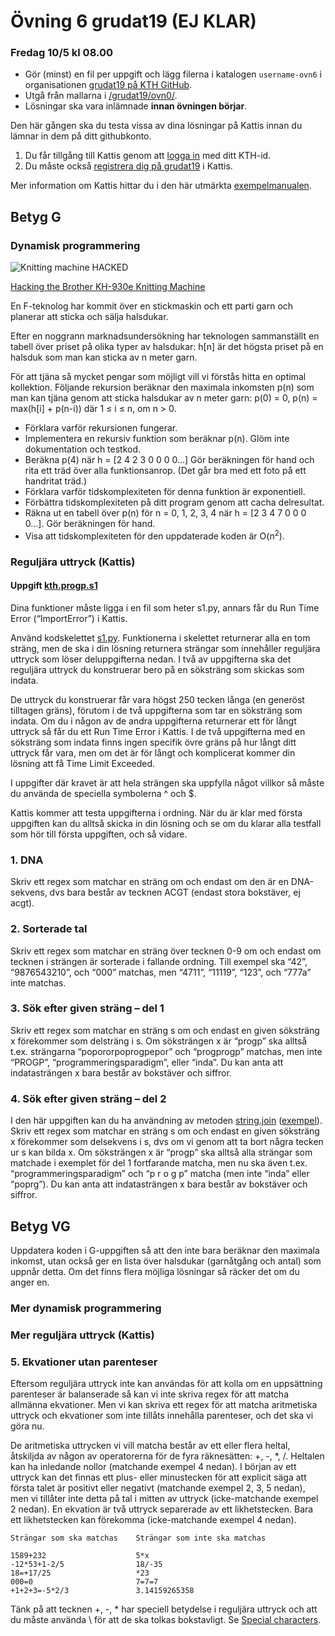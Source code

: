 # Övning 6 grudat19 (EJ KLAR)
### Fredag 10/5 kl 08.00

- Gör (minst) en fil per uppgift och lägg filerna i katalogen <code>username-ovn6</code> i organisationen [grudat19 på KTH GitHub](https://gits-15.sys.kth.se/grudat19).
- Utgå från mallarna i [/grudat19/ovn0/](https://github.com/yourbasic/grudat19/tree/master/ovn0).
- Lösningar ska vara inlämnade **innan övningen börjar**.

Den här gången ska du testa vissa av dina lösningar på Kattis
innan du lämnar in dem på ditt githubkonto.

1. Du får tillgång till Kattis genom att [logga in](https://kth.kattis.com/login) med ditt KTH-id.
2. Du måste också [registrera dig på grudat19](https://kth.kattis.com/courses/DD1327/grudat19/register) i Kattis.

Mer information om Kattis hittar du i den här utmärkta [exempelmanualen](https://kth.kattis.com/help).

## Betyg G

### Dynamisk programmering

<!-- CC BY-SA 2.0: https://www.flickr.com/photos/bekathwia/5148701602 -->
![Knitting machine HACKED](https://github.com/yourbasic/grudat19/blob/master/knitting-machine-hacked.jpg)

[Hacking the Brother KH-930e Knitting Machine](https://www.youtube.com/watch?v=GhnTSWMMtdU)

En F-teknolog har kommit över en stickmaskin och ett parti garn och planerar att sticka och sälja halsdukar.

Efter en noggrann marknadsundersökning har teknologen sammanställt en tabell över priset på olika typer av halsdukar:
h[n] är det högsta priset på en halsduk som man kan sticka av n meter garn.

För att tjäna så mycket pengar som möjligt vill vi förstås hitta en optimal kollektion.
Följande rekursion beräknar den maximala inkomsten p(n) som man kan tjäna genom att sticka halsdukar av n meter garn:
p(0) = 0, p(n) = max(h[i] + p(n-i)) där 1 &le; i &le; n, om n > 0.

- Förklara varför rekursionen fungerar.
- Implementera en rekursiv funktion som beräknar p(n). Glöm inte dokumentation och testkod.
- Beräkna p(4) när h = [2 4 2 3 0 0 0 0&hellip;] Gör beräkningen för hand och rita ett träd över alla funktionsanrop. (Det går bra med ett foto på ett handritat träd.)
- Förklara varför tidskomplexiteten för denna funktion är exponentiell.
- Förbättra tidskomplexiteten på ditt program genom att cacha delresultat.
- Räkna ut en tabell över p(n) för n = 0, 1, 2, 3, 4 när h = [2 3 4 7 0 0 0 0&hellip;]. Gör beräkningen för hand.
- Visa att tidskomplexiteten för den uppdaterade koden är O(n<sup>2</sup>).

### Reguljära uttryck (Kattis)

#### Uppgift [kth.progp.s1](https://kth.kattis.com/problems/kth.progp.s1)

Dina funktioner måste ligga i en fil som heter s1.py, annars får du Run Time Error (“ImportError”) i Kattis.

Använd kodskelettet [s1.py](s1.py). Funktionerna i skelettet returnerar alla en tom sträng,
men de ska i din lösning returnera strängar som innehåller reguljära uttryck som löser deluppgifterna nedan.
I två av uppgifterna ska det reguljära uttryck du konstruerar bero på en söksträng som skickas som
indata.

De uttryck du konstruerar får vara högst 250 tecken långa (en generöst tilltagen gräns),
förutom i de två uppgifterna som tar en söksträng som indata.
Om du i någon av de andra uppgifterna returnerar ett för långt uttryck så får du ett Run Time Error i Kattis.
I de två uppgifterna med en söksträng som indata finns ingen specifik övre gräns
på hur långt ditt uttryck får vara, men om det är för långt och komplicerat
kommer din lösning att få Time Limit Exceeded.

I uppgifter där kravet är att hela strängen ska uppfylla något villkor så måste du använda
de speciella symbolerna ^ och $.

Kattis kommer att testa uppgifterna i ordning. När du är klar med första uppgiften
kan du alltså skicka in din lösning och se om du klarar alla testfall som hör
till första uppgiften, och så vidare.

### 1. DNA

Skriv ett regex som matchar en sträng om och endast om den är en DNA-sekvens, dvs bara består
av tecknen ACGT (endast stora bokstäver, ej acgt).

### 2. Sorterade tal

Skriv ett regex som matchar en sträng över tecknen 0-9 om och endast om tecknen i strängen
är sorterade i fallande ordning. Till exempel ska “42”, “9876543210”, och “000” matchas, men
“4711”, “11119”, “123”, och “777a” inte matchas.

### 3. Sök efter given sträng – del 1

Skriv ett regex som matchar en sträng s om och endast en given söksträng x förekommer som
delsträng i s. Om söksträngen x är “progp” ska alltså t.ex. strängarna “popororpoprogpepor” och
“progprogp” matchas, men inte “PROGP”, “programmeringsparadigm”, eller “inda”. Du kan anta
att indatasträngen x bara består av bokstäver och siffror.

### 4. Sök efter given sträng – del 2

I den här uppgiften kan du ha användning av metoden
[string.join](https://docs.python.org/2/library/stdtypes.html#str.join)
([exempel](http://www.tutorialspoint.com/python/string_join.htm)).
Skriv ett regex som matchar en sträng s om och endast en given söksträng x förekommer som
delsekvens i s, dvs om vi genom att ta bort några tecken ur s kan bilda x. Om söksträngen x är
“progp” ska alltså alla strängar som matchade i exemplet för del 1 fortfarande matcha, men nu ska
även t.ex. “programmeringsparadigm” och “p r o g p” matcha (men inte “inda” eller “poprg”). Du
kan anta att indatasträngen x bara består av bokstäver och siffror.

## Betyg VG

Uppdatera koden i G-uppgiften så att den inte bara beräknar den maximala inkomst,
utan också ger en lista över halsdukar (garnåtgång och antal) som uppnår detta.
Om det finns flera möjliga lösningar så räcker det om du anger en.

### Mer dynamisk programmering

### Mer reguljära uttryck (Kattis)

### 5. Ekvationer utan parenteser

Eftersom reguljära uttryck inte kan användas för att kolla om en uppsättning
parenteser är balanserade så kan vi inte skriva regex för att matcha allmänna ekvationer. Men vi
kan skriva ett regex för att matcha aritmetiska uttryck och ekvationer som inte tillåts innehålla
parenteser, och det ska vi göra nu.

De aritmetiska uttrycken vi vill matcha består av ett eller flera heltal, åtskiljda av någon av operatorerna
för de fyra räknesätten: +, -, *, /. Heltalen kan ha inledande nollor (matchande exempel
4 nedan). I början av ett uttryck kan det finnas ett plus- eller minustecken för att explicit säga att
första talet är positivt eller negativt (matchande exempel 2, 3, 5 nedan), men vi tillåter inte detta på
tal i mitten av uttryck (icke-matchande exempel 2 nedan). En ekvation är två uttryck separerade
av ett likhetstecken. Bara ett likhetstecken kan förekomma (icke-matchande exempel 4 nedan).

```
Strängar som ska matchas    Strängar som inte ska matchas

1589+232                    5*x
-12*53+1-2/5                18/-35
18=+17/25                   *23
000=0                       7=7=7
+1+2+3=-5*2/3               3.14159265358
```
Tänk på att tecknen +, -, &#42; har speciell betydelse i reguljära uttryck
och att du måste använda \ för att de ska tolkas bokstavligt.
Se [Special characters](http://yourbasic.org/golang/regexp-cheat-sheet/#special-characters).

